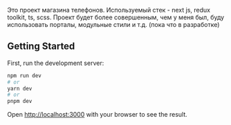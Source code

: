 Это проект магазина телефонов. Используемый стек - next js, redux toolkit, ts, scss. Проект будет более совершенным, чем у меня был, буду использовать порталы, модульные стили и т.д. (пока что в разработке)
## Getting Started

First, run the development server:

```bash
npm run dev
# or
yarn dev
# or
pnpm dev
```

Open [http://localhost:3000](http://localhost:3000) with your browser to see the result.
